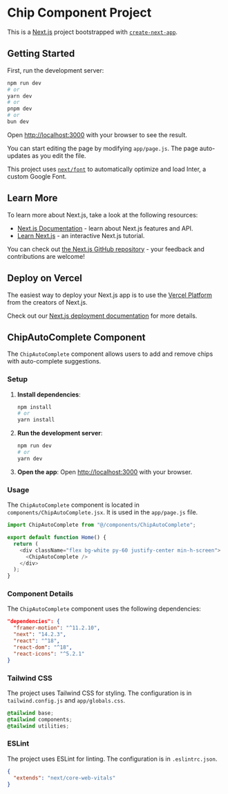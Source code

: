 # Chip Component Project

This is a [Next.js](https://nextjs.org/) project bootstrapped with [`create-next-app`](https://github.com/vercel/next.js/tree/canary/packages/create-next-app).

## Getting Started

First, run the development server:

```bash
npm run dev
# or
yarn dev
# or
pnpm dev
# or
bun dev
```

Open [http://localhost:3000](http://localhost:3000) with your browser to see the result.

You can start editing the page by modifying `app/page.js`. The page auto-updates as you edit the file.

This project uses [`next/font`](https://nextjs.org/docs/basic-features/font-optimization) to automatically optimize and load Inter, a custom Google Font.

## Learn More

To learn more about Next.js, take a look at the following resources:

- [Next.js Documentation](https://nextjs.org/docs) - learn about Next.js features and API.
- [Learn Next.js](https://nextjs.org/learn) - an interactive Next.js tutorial.

You can check out [the Next.js GitHub repository](https://github.com/vercel/next.js/) - your feedback and contributions are welcome!

## Deploy on Vercel

The easiest way to deploy your Next.js app is to use the [Vercel Platform](https://vercel.com/new?utm_medium=default-template&filter=next.js&utm_source=create-next-app&utm_campaign=create-next-app-readme) from the creators of Next.js.

Check out our [Next.js deployment documentation](https://nextjs.org/docs/deployment) for more details.

## ChipAutoComplete Component

The `ChipAutoComplete` component allows users to add and remove chips with auto-complete suggestions.

### Setup

1. **Install dependencies**:
   ```bash
   npm install
   # or
   yarn install
   ```

2. **Run the development server**:
   ```bash
   npm run dev
   # or
   yarn dev
   ```

3. **Open the app**:
   Open [http://localhost:3000](http://localhost:3000) with your browser.

### Usage

The `ChipAutoComplete` component is located in `components/ChipAutoComplete.jsx`. It is used in the `app/page.js` file.

```javascript:app/page.js
import ChipAutoComplete from "@/components/ChipAutoComplete";

export default function Home() {
  return (
    <div className="flex bg-white py-60 justify-center min-h-screen">
      <ChipAutoComplete />
    </div>
  );
}
```

### Component Details

The `ChipAutoComplete` component uses the following dependencies:
```json:package.json
"dependencies": {
  "framer-motion": "^11.2.10",
  "next": "14.2.3",
  "react": "^18",
  "react-dom": "^18",
  "react-icons": "^5.2.1"
}
```

### Tailwind CSS

The project uses Tailwind CSS for styling. The configuration is in `tailwind.config.js` and `app/globals.css`.

```css:app/globals.css
@tailwind base;
@tailwind components;
@tailwind utilities;
```

### ESLint

The project uses ESLint for linting. The configuration is in `.eslintrc.json`.

```json:.eslintrc.json
{
  "extends": "next/core-web-vitals"
}
```